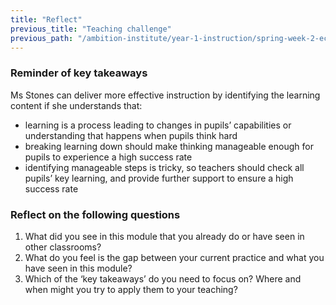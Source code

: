 ```yaml
---
title: "Reflect"
previous_title: "Teaching challenge"
previous_path: "/ambition-institute/year-1-instruction/spring-week-2-ect-teaching-challenge"
---
```


### Reminder of key takeaways

Ms Stones can deliver more effective instruction by identifying the learning content
if she understands that:

- learning is a process leading to changes in pupils’ capabilities or understanding that happens when pupils think hard
- breaking learning down should make thinking manageable enough for pupils to experience a high success rate
- identifying manageable steps is tricky, so teachers should check all pupils’ key learning, and provide further support to ensure a high success rate

### Reflect on the following questions

1. What did you see in this module that you already do or have seen in other classrooms?
2. What do you feel is the gap between your current practice and what you have seen in this module?
3. Which of the ‘key takeaways’ do you need to focus on? Where and when might you try to apply them to your teaching?
